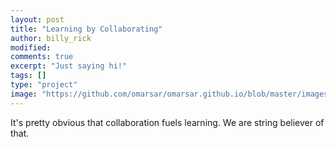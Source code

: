 ```yaml
---
layout: post
title: "Learning by Collaborating"
author: billy_rick
modified: 
comments: true
excerpt: "Just saying hi!"
tags: []
type: "project"
image: "https://github.com/omarsar/omarsar.github.io/blob/master/images/edu_gifs/collaboration.gif?raw=true"
---
```


It's pretty obvious that collaboration fuels learning. We are string believer of that. 